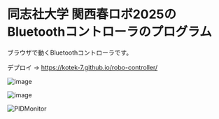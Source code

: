 # 同志社大学 関西春ロボ2025のBluetoothコントローラのプログラム
ブラウザで動くBluetoothコントローラです。

デプロイ → https://kotek-7.github.io/robo-controller/

![image](https://github.com/user-attachments/assets/62a5c381-4950-4e73-872e-2102c4856e26)

![image](https://github.com/user-attachments/assets/2a1de068-0433-4d3b-b41b-be2e679121bf)

![PIDMonitor](https://github.com/user-attachments/assets/061d781d-d1d6-4421-a4b9-6ac65bab5b5f)
